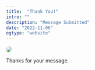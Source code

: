 ```yaml
---
title:  "Thank You!"
intro: ""
description: "Message Submitted"
date: "2022-11-06"
ogtype: "website"
---
```


<div class="row">
<div class="col-3 col-12-small"><img style="border-radius: 25px;" src = "/media/avatar.jpg" /></div>
    <div class="col-9 col-12-small">
        <p>Thanks for your message.</p>
    </div>
</div>
